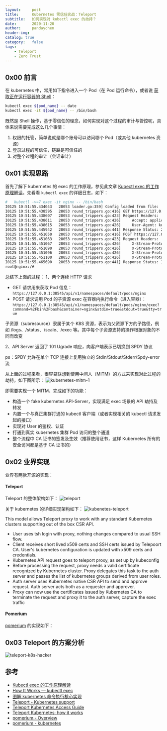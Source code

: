 ```yaml
---
layout:     post
title:      Kubernetes 零信任实战：Teleport
subtitle:   如何实现对 kubectl exec 的劫持？
date:       2020-11-20
author:     pandaychen
header-img:
catalog: true
category:   false
tags:
    - Teleport
    - Zero Trust
---
```


##  0x00    前言
在 kubernetes 中，常用如下指令进入一个 Pod（在 Pod 运行命令），或者说 [获取正在运行容器的 Shell](https://kubernetes.io/zh/docs/tasks/debug-application-cluster/get-shell-running-container/)：
```bash
kubectl exec ${pod_name} -- date
kubectl exec -it ${pod_name} -- /bin/bash
```

既然是 Shell 操作，基于零信任的理念，如何实现对这个过程的审计与管控呢，具体来说需要完成这么几个事情：
1.  权限的托管，简单说就是哪个账号可以访问哪个 Pod（或其他 kubernetes 资源）
2.  登录过程的可信任，链路是可信任的
3.  对整个过程的审计（会话审计）


##  0x01    实现思路
首先了解下 kubernetes 的 exec 的工作原理，参见此文章 [Kubectl exec 的工作原理解读](https://juejin.im/post/6844904168860155911)。先看看 `kubectl exec` 的详细日志，如下：
```bash
#   kubectl -v=7 exec -it nginx -- /bin/bash
I0125 10:51:55.434043   28053 loader.go:359] Config loaded from file:  /home/isim/.kube/kind-config-linkerd
I0125 10:51:55.438595   28053 round_trippers.go:416] GET https://127.0.0.1:38545/api/v1/namespaces/default/pods/nginx
I0125 10:51:55.438607   28053 round_trippers.go:423] Request Headers:
I0125 10:51:55.438611   28053 round_trippers.go:426]     Accept: application/json, */*
I0125 10:51:55.438615   28053 round_trippers.go:426]     User-Agent: kubectl/v1.15.0 (linux/amd64) kubernetes/e8462b5
I0125 10:51:55.445942   28053 round_trippers.go:441] Response Status: 200 OK in 7 milliseconds
I0125 10:51:55.451050   28053 round_trippers.go:416] POST https://127.0.0.1:38545/api/v1/namespaces/default/pods/nginx/exec?command=%2Fbin%2Fbash&container=nginx&stdin=true&stdout=true&tty=true
I0125 10:51:55.451063   28053 round_trippers.go:423] Request Headers:
I0125 10:51:55.451067   28053 round_trippers.go:426]     X-Stream-Protocol-Version: v4.channel.k8s.io
I0125 10:51:55.451090   28053 round_trippers.go:426]     X-Stream-Protocol-Version: v3.channel.k8s.io
I0125 10:51:55.451096   28053 round_trippers.go:426]     X-Stream-Protocol-Version: v2.channel.k8s.io
I0125 10:51:55.451100   28053 round_trippers.go:426]     X-Stream-Protocol-Version: channel.k8s.ioI0125 10:51:55.451121   28053 round_trippers.go:426]     User-Agent: kubectl/v1.15.0 (linux/amd64) kubernetes/e8462b5
I0125 10:51:55.465690   28053 round_trippers.go:441] Response Status: 101 Switching Protocols in 14 milliseconds
root@nginx:/#
```

总结下上面的过程：
1、两个连续 HTTP 请求 <br>
-   GET 请求用来获取 Pod 信息：`https://127.0.0.1:38545/api/v1/namespaces/default/pods/nginx`
-   POST 请求调用 Pod 的子资源 exec 在容器内执行命令（进入容器）：`https://127.0.0.1:38545/api/v1/namespaces/default/pods/nginx/exec?command=%2Fbin%2Fbash&container=nginx&stdin=true&stdout=true&tty=true`

子资源（subresource）隶属于某个 K8S 资源，表示为父资源下方的子路径，例如 /logs、/status、/scale、/exec 等。其中每个子资源支持的操作根据对象的不同而改变

2、API Server 返回了 101 Ugrade 响应，向客户端表示已切换到 SPDY 协议

ps：SPDY 允许在单个 TCP 连接上复用独立的 Stdin/Stdout/Stderr/Spdy-error 流

从上面的过程来看，很容易联想到使用中间人（MITM）的方式来实现对此过程的劫持，如下图所示：
![kubernetes-mitm-1](https://raw.githubusercontent.com/pandaychen/pandaychen.github.io/master/blog_img/kubernetes/kubernetes-mitm-1.png)

即需要实现一个 MITM，完成如下的功能：
-   构造一个 fake kubernetes API-Server，实现满足 exec 场景的 API 劫持及转发
-   内置一个与真正集群打通的 kubectl 客户端（或者实现相关的 kubectl 请求发起的接口）
-   实现对 User 的鉴权、认证
-   打通到真实 kubernetes 集群 Pod 访问的整个通道
-   整个流程中 CA 证书的签发及生效（推荐使用证书，这样 Kubernetes 所有的安全访问都是基于 CA 证书的）

##  0x02    业界实现

业界有两款开源的实现：

####    Teleport
Teleport 的整体架构如下：
![teleport](https://raw.githubusercontent.com/pandaychen/pandaychen.github.io/master/blog_img/kubernetes/teleport-kubernetes-outside.png)

关于 kubernetes 的详细实现架构如下：
![kubenetes-teleport](https://raw.githubusercontent.com/pandaychen/pandaychen.github.io/master/blog_img/kubernetes/teleport-kubectl-hacker1.png)

This model allows Teleport proxy to work with any standard Kubernetes clusters supporting out of the box CSR API.
-   User uses tsh login with proxy, nothing changes compared to usual SSH flow.
-   Client receives short lived x509 certs and SSH certs issued by Telepoort CA. User's kubernetes configuration is updated with x509 certs and credentials.
-   Kubernetes API request goes to teleport proxy, as set up by kubeconfig
-   Before processing the request, proxy needs a valid certificate recognized by Kubernetes cluster. Proxy delegates this task to the auth server and passes
the list of kubernetes groups derived from user roles.
-   Auth server uses Kubernetes native CSR API to send and approve request. Auth server acts both as a requester and approver.
-   Proxy can now use the certificates issued by Kubernetes CA to terminate the request and proxy it to the auth server, capture the exec traffic

####    Pomerium
[pomerium](https://github.com/pomerium/pomerium) 的实现如下：


##  0x03    Teleport 的方案分析
![teleport-k8s-hacker](https://raw.githubusercontent.com/pandaychen/pandaychen.github.io/master/blog_img/kubernetes/teleport-kubectl-hacker1.png)


##  参考
-   [Kubectl exec 的工作原理解读](https://zhuanlan.zhihu.com/p/143734114)
-   [How It Works — kubectl exec](https://itnext.io/how-it-works-kubectl-exec-e31325daa910)
-   [图解 kubernetes 命令执行核心实现](https://www.kubernetes.org.cn/7195.html)
-   [Teleport - Kubernetes support](https://github.com/gravitational/teleport/issues/1986)
-   [Teleport Kubernetes Access Guide](https://gravitational.com/teleport/docs/kubernetes-ssh/)
-   [Teleport Kubernetes: how it works](https://gravitational.com/teleport/how-it-works/)
-   [pomerium - Overview](https://www.pomerium.io/docs/#)
-   [pomerium - kubernetes](https://www.pomerium.com/docs/quick-start/kubernetes.html)